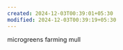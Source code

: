 ```yaml
---
created: 2024-12-03T00:39:01+05:30
modified: 2024-12-03T00:39:19+05:30
---
```


microgreens farming mull
